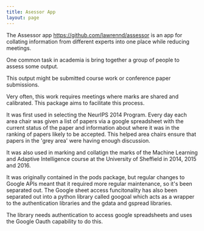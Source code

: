 ```yaml
---
title: Asessor App
layout: page
---
```


The Assessor app <https://github.com/lawrennd/assessor> is an app for collating information from different experts into one place while reducing meetings.

One common task in academia is bring together a group of people to assess some output.

This output might be submitted course work or conference paper submissions.

Very often, this work requires meetings where marks are shared and calibrated. This package aims to facilitate this process.

It was first used in selecting the NeurIPS 2014 Program. Every day each area chair was given a list of papers via a google spreadsheet with the current status of the paper and information about where it was in the ranking of papers likely to be accepted. This helped area chairs ensure that papers in the 'grey area' were having enough discussion.

It was also used in marking and collatign the marks of the Machine Learning and Adaptive Intelligence course at the University of Sheffield in 2014, 2015 and 2016.

It was originally contained in the pods package, but regular changes to Google APIs meant that it required more regular maintenance, so it's been separated out. The Google sheet access funcitonality has also been separated out into a python library called googoal which acts as a wrapper to the authentication libraries and the gdata and gspread libraries.

The library needs authentication to access google spreadsheets and uses the Google Oauth capability to do this.

